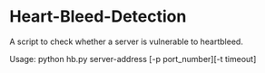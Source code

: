 # Heart-Bleed-Detection

A script to check whether a server is vulnerable to heartbleed.

Usage: python hb.py server-address [-p port_number][-t timeout]

